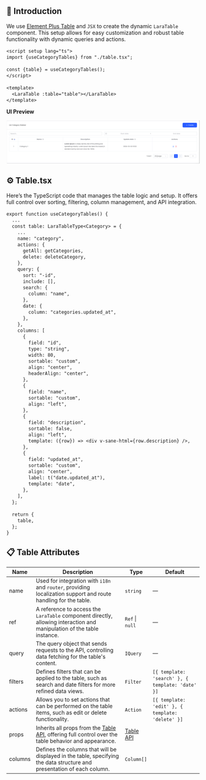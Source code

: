 ## 🌟 Introduction

We use [Element Plus Table](https://element-plus.org/en-US/component/table.html#table) and `JSX` to create the dynamic `LaraTable` component. This setup allows for easy customization and robust table functionality with dynamic queries and actions.

```vue
<script setup lang="ts">
import {useCategoryTables} from "./table.tsx";

const {table} = useCategoryTables();
</script>

<template>
  <LaraTable :table="table"></LaraTable>
</template>
```

**UI Preview**

<center>
    <img src="../assets/generators/table.png" alt="larajs-table" />
</center>

## ⚙️ Table.tsx

Here’s the TypeScript code that manages the table logic and setup. It offers full control over sorting, filtering, column management, and API integration.

```tsx
export function useCategoryTables() {
  ...
  const table: LaraTableType<Category> = {
    ...
    name: "category",
    actions: {
      getAll: getCategories,
      delete: deleteCategory,
    },
    query: {
      sort: "-id",
      include: [],
      search: {
        column: "name",
      },
      date: {
        column: "categories.updated_at",
      },
    },
    columns: [
      {
        field: "id",
        type: "string",
        width: 80,
        sortable: "custom",
        align: "center",
        headerAlign: "center",
      },
      {
        field: "name",
        sortable: "custom",
        align: "left",
      },
      {
        field: "description",
        sortable: false,
        align: "left",
        template: ({row}) => <div v-sane-html={row.description} />,
      },
      {
        field: "updated_at",
        sortable: "custom",
        align: "center",
        label: t("date.updated_at"),
        template: "date",
      },
    ],
  };

  return {
    table,
  };
}
```

## 📋 Table Attributes

| **Name** | **Description**                                                                                                                                                       | **Type**                                                                   | **Default**                                      |
| -------- | --------------------------------------------------------------------------------------------------------------------------------------------------------------------- | -------------------------------------------------------------------------- | ------------------------------------------------ |
| name     | Used for integration with `i18n` and `router`, providing localization support and route handling for the table.                                                       | `string`                                                                   | —                                                |
| ref      | A reference to access the `LaraTable` component directly, allowing interaction and manipulation of the table instance.                                                | `Ref` \| `null`                                                            | —                                                |
| query    | The query object that sends requests to the API, controlling data fetching for the table's content.                                                                   | `IQuery`                                                                   | —                                                |
| filters  | Defines filters that can be applied to the table, such as search and date filters for more refined data views.                                                        | `Filter`                                                                   | `[{ template: 'search' }, { template: 'date' }]` |
| actions  | Allows you to set actions that can be performed on the table items, such as edit or delete functionality.                                                             | `Action`                                                                   | `[{ template: 'edit' }, { template: 'delete' }]` |
| props    | Inherits all props from the [Table API](https://element-plus.org/en-US/component/table.html#table-api), offering full control over the table behavior and appearance. | [Table API](https://element-plus.org/en-US/component/table.html#table-api) |                                                  |
| columns  | Defines the columns that will be displayed in the table, specifying the data structure and presentation of each column.                                               | `Column[]`                                                                 |                                                  |
